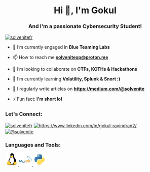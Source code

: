 <h1 align="center">Hi 👋, I'm Gokul</h1>
<h3 align="center">And I'm a passionate Cybersecurity Student!</h3>

<p align="left"> <a href="https://twitter.com/solvenitefr" target="blank"><img src="https://img.shields.io/twitter/follow/solvenitefr?logo=twitter&style=for-the-badge" alt="solvenitefr" /></a> </p>

- 🔭 I’m currently engaged in **Blue Teaming Labs**

- 📫 How to reach me **solveniteop@proton.me**

- 👯 I’m looking to collaborate on **CTFs, KOTHs & Hackathons**

- 🌱 I’m currently learning **Volatility, Splunk & Snort :)**

- 📝 I regularly write articles on **https://medium.com/@solvenite**

- ⚡ Fun fact: **I'm short lol**

<h3 align="left">Let's Connect:</h3>
<p align="left">
<a href="https://twitter.com/solvenitefr" target="blank"><img align="center" src="https://raw.githubusercontent.com/rahuldkjain/github-profile-readme-generator/master/src/images/icons/Social/twitter.svg" alt="solvenitefr" height="30" width="40" /></a>
<a href="https://linkedin.com/in/https://www.linkedin.com/in/gokul-ravindran2/" target="blank"><img align="center" src="https://raw.githubusercontent.com/rahuldkjain/github-profile-readme-generator/master/src/images/icons/Social/linked-in-alt.svg" alt="https://www.linkedin.com/in/gokul-ravindran2/" height="30" width="40" /></a>
<a href="https://medium.com/@solvenite" target="blank"><img align="center" src="https://raw.githubusercontent.com/rahuldkjain/github-profile-readme-generator/master/src/images/icons/Social/medium.svg" alt="@solvenite" height="30" width="40" /></a>
</p>

<h3 align="left">Languages and Tools:</h3>
<p align="left"> <a href="https://www.linux.org/" target="_blank" rel="noreferrer"> <img src="https://raw.githubusercontent.com/devicons/devicon/master/icons/linux/linux-original.svg" alt="linux" width="40" height="40"/> </a> <a href="https://www.mysql.com/" target="_blank" rel="noreferrer"> <img src="https://raw.githubusercontent.com/devicons/devicon/master/icons/mysql/mysql-original-wordmark.svg" alt="mysql" width="40" height="40"/> </a> <a href="https://www.python.org" target="_blank" rel="noreferrer"> <img src="https://raw.githubusercontent.com/devicons/devicon/master/icons/python/python-original.svg" alt="python" width="40" height="40"/> </a> </p>
